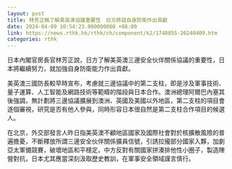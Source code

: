 ```yaml
---
layout: post
title: 林芳正稱了解美英澳協議重要性　日方將就自身防衛作出貢獻
date: 2024-04-09 10:54:23.000000000 +08:00
link: https://news.rthk.hk/rthk/ch/component/k2/1748055-20240409.htm
categories: rthk
---
```


日本內閣官房長官林芳正說，日方了解美英澳三邊安全伙伴關係協議的重要性，日本將繼續努力，就加強自身防衛能力作出貢獻。

美英澳三國防長較早時宣布，考慮就三邊協議中的第二支柱，即是涉及軍事技術、量子運算、人工智能及網路技術等範疇的階段與日本合作。澳洲總理阿爾巴內塞其後強調，無計劃將三邊協議擴展到澳洲、英國及美國以外地區，第二支柱的項目會逐個審視，研究是否有他人參與，同時形容日本很自然是第二支柱合作項目的候選人。

在北京，外交部發言人昨日指美英澳不顧地區國家及國際社會對於核擴散風險的普遍擔憂，不斷釋放所謂三邊安全伙伴關係擴員信號，引誘拉攏部分國家入夥，加劇亞太軍備競賽，破壞地區和平穩定。中方反對有關國家拼湊排他性小圈子，製造陣營對抗，日本尤其應當深刻汲取歷史教訓，在軍事安全領域謹言慎行。
